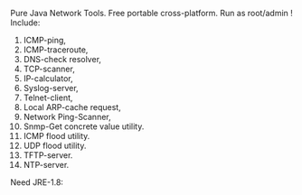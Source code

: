 Pure Java Network Tools. Free portable cross-platform. 
Run as root/admin !
Include:
 
01) ICMP-ping, 
02) ICMP-traceroute, 
03) DNS-check resolver, 
04) TCP-scanner, 
05) IP-calculator, 
06) Syslog-server,  
07) Telnet-client, 
08) Local ARP-cache request,
09) Network Ping-Scanner,
10) Snmp-Get concrete value utility.
11) ICMP flood utility. 
12) UDP  flood utility. 
13) TFTP-server.
14) NTP-server.

Need JRE-1.8:

